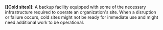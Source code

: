 **[[Cold sites]]**: A backup facility equipped with some of the necessary infrastructure required to operate an organization's site. When a disruption or failure occurs, cold sites might not be ready for immediate use and might need additional work to be operational.